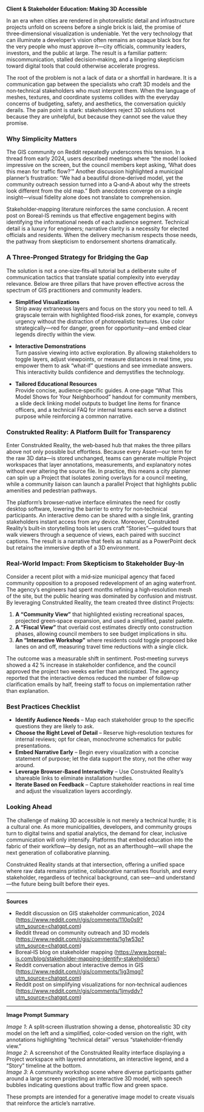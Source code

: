 **Client & Stakeholder Education: Making 3D Accessible**

In an era when cities are rendered in photorealistic detail and infrastructure projects unfold on screens before a single brick is laid, the promise of three‑dimensional visualization is undeniable. Yet the very technology that can illuminate a developer’s vision often remains an opaque black box for the very people who must approve it—city officials, community leaders, investors, and the public at large. The result is a familiar pattern: miscommunication, stalled decision‑making, and a lingering skepticism toward digital tools that could otherwise accelerate progress.

The root of the problem is not a lack of data or a shortfall in hardware. It is a communication gap between the specialists who craft 3D models and the non‑technical stakeholders who must interpret them. When the language of meshes, textures, and coordinate systems collides with the everyday concerns of budgeting, safety, and aesthetics, the conversation quickly derails. The pain point is stark: stakeholders reject 3D solutions not because they are unhelpful, but because they cannot see the value they promise.

### Why Simplicity Matters

The GIS community on Reddit repeatedly underscores this tension. In a thread from early 2024, users described meetings where “the model looked impressive on the screen, but the council members kept asking, ‘What does this mean for traffic flow?’” Another discussion highlighted a municipal planner’s frustration: “We had a beautiful drone‑derived model, yet the community outreach session turned into a Q‑and‑A about why the streets look different from the old map.” Both anecdotes converge on a single insight—visual fidelity alone does not translate to comprehension.

Stakeholder‑mapping literature reinforces the same conclusion. A recent post on Boreal‑IS reminds us that effective engagement begins with identifying the informational needs of each audience segment. Technical detail is a luxury for engineers; narrative clarity is a necessity for elected officials and residents. When the delivery mechanism respects those needs, the pathway from skepticism to endorsement shortens dramatically.

### A Three‑Pronged Strategy for Bridging the Gap

The solution is not a one‑size‑fits‑all tutorial but a deliberate suite of communication tactics that translate spatial complexity into everyday relevance. Below are three pillars that have proven effective across the spectrum of GIS practitioners and community leaders.

- **Simplified Visualizations**  
  Strip away extraneous layers and focus on the story you need to tell. A grayscale terrain with highlighted flood‑risk zones, for example, conveys urgency without the distraction of photorealistic textures. Use color strategically—red for danger, green for opportunity—and embed clear legends directly within the view.

- **Interactive Demonstrations**  
  Turn passive viewing into active exploration. By allowing stakeholders to toggle layers, adjust viewpoints, or measure distances in real time, you empower them to ask “what‑if” questions and see immediate answers. This interactivity builds confidence and demystifies the technology.

- **Tailored Educational Resources**  
  Provide concise, audience‑specific guides. A one‑page “What This Model Shows for Your Neighborhood” handout for community members, a slide deck linking model outputs to budget line items for finance officers, and a technical FAQ for internal teams each serve a distinct purpose while reinforcing a common narrative.

### Construkted Reality: A Platform Built for Transparency

Enter Construkted Reality, the web‑based hub that makes the three pillars above not only possible but effortless. Because every Asset—our term for the raw 3D data—is stored unchanged, teams can generate multiple Project workspaces that layer annotations, measurements, and explanatory notes without ever altering the source file. In practice, this means a city planner can spin up a Project that isolates zoning overlays for a council meeting, while a community liaison can launch a parallel Project that highlights public amenities and pedestrian pathways.

The platform’s browser‑native interface eliminates the need for costly desktop software, lowering the barrier to entry for non‑technical participants. An interactive demo can be shared with a single link, granting stakeholders instant access from any device. Moreover, Construkted Reality’s built‑in storytelling tools let users craft “Stories”—guided tours that walk viewers through a sequence of views, each paired with succinct captions. The result is a narrative that feels as natural as a PowerPoint deck but retains the immersive depth of a 3D environment.

### Real‑World Impact: From Skepticism to Stakeholder Buy‑In

Consider a recent pilot with a mid‑size municipal agency that faced community opposition to a proposed redevelopment of an aging waterfront. The agency’s engineers had spent months refining a high‑resolution mesh of the site, but the public hearing was dominated by confusion and mistrust. By leveraging Construkted Reality, the team created three distinct Projects:

1. **A “Community View”** that highlighted existing recreational spaces, projected green‑space expansion, and used a simplified, pastel palette.  
2. **A “Fiscal View”** that overlaid cost estimates directly onto construction phases, allowing council members to see budget implications in situ.  
3. **An “Interactive Workshop”** where residents could toggle proposed bike lanes on and off, measuring travel time reductions with a single click.

The outcome was a measurable shift in sentiment. Post‑meeting surveys showed a 42 % increase in stakeholder confidence, and the council approved the project two weeks earlier than anticipated. The agency reported that the interactive demos reduced the number of follow‑up clarification emails by half, freeing staff to focus on implementation rather than explanation.

### Best Practices Checklist

- **Identify Audience Needs** – Map each stakeholder group to the specific questions they are likely to ask.  
- **Choose the Right Level of Detail** – Reserve high‑resolution textures for internal reviews; opt for clean, monochrome schematics for public presentations.  
- **Embed Narrative Early** – Begin every visualization with a concise statement of purpose; let the data support the story, not the other way around.  
- **Leverage Browser‑Based Interactivity** – Use Construkted Reality’s shareable links to eliminate installation hurdles.  
- **Iterate Based on Feedback** – Capture stakeholder reactions in real time and adjust the visualization layers accordingly.

### Looking Ahead

The challenge of making 3D accessible is not merely a technical hurdle; it is a cultural one. As more municipalities, developers, and community groups turn to digital twins and spatial analytics, the demand for clear, inclusive communication will only intensify. Platforms that embed education into the fabric of their workflow—by design, not as an afterthought—will shape the next generation of collaborative planning.

Construkted Reality stands at that intersection, offering a unified space where raw data remains pristine, collaborative narratives flourish, and every stakeholder, regardless of technical background, can see—and understand—the future being built before their eyes.

---

**Sources**

- Reddit discussion on GIS stakeholder communication, 2024 (https://www.reddit.com/r/gis/comments/110p0s9?utm_source=chatgpt.com)  
- Reddit thread on community outreach and 3D models (https://www.reddit.com/r/gis/comments/1g1w53p?utm_source=chatgpt.com)  
- Boreal‑IS blog on stakeholder mapping (https://www.boreal-is.com/blog/stakeholder-mapping-identify-stakeholders/)  
- Reddit conversation about interactive demos in GIS (https://www.reddit.com/r/gis/comments/1jg3mqg?utm_source=chatgpt.com)  
- Reddit post on simplifying visualizations for non‑technical audiences (https://www.reddit.com/r/gis/comments/1jmyddv?utm_source=chatgpt.com)  

---

**Image Prompt Summary**

*Image 1*: A split‑screen illustration showing a dense, photorealistic 3D city model on the left and a simplified, color‑coded version on the right, with annotations highlighting “technical detail” versus “stakeholder‑friendly view.”  
*Image 2*: A screenshot of the Construkted Reality interface displaying a Project workspace with layered annotations, an interactive legend, and a “Story” timeline at the bottom.  
*Image 3*: A community workshop scene where diverse participants gather around a large screen projecting an interactive 3D model, with speech bubbles indicating questions about traffic flow and green space.  

These prompts are intended for a generative image model to create visuals that reinforce the article’s narrative.
